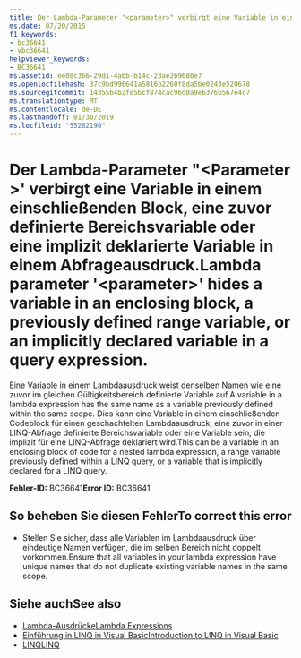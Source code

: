 ```yaml
---
title: Der Lambda-Parameter "<parameter>" verbirgt eine Variable in einem einschließenden Block, eine zuvor definierte Bereichsvariable oder eine implizit deklarierte Variable in einem Abfrageausdruck.
ms.date: 07/20/2015
f1_keywords:
- bc36641
- vbc36641
helpviewer_keywords:
- BC36641
ms.assetid: ee08c366-29d1-4abb-b14c-23ae2b9680e7
ms.openlocfilehash: 37c9bd996641a5816b2260f8da5be0243e520678
ms.sourcegitcommit: 14355b4b2fe5bcf874cac96d0a9e6376b567e4c7
ms.translationtype: MT
ms.contentlocale: de-DE
ms.lasthandoff: 01/30/2019
ms.locfileid: "55282190"
---
```

# <a name="lambda-parameter-parameter-hides-a-variable-in-an-enclosing-block-a-previously-defined-range-variable-or-an-implicitly-declared-variable-in-a-query-expression"></a><span data-ttu-id="86973-102">Der Lambda-Parameter "\<Parameter >' verbirgt eine Variable in einem einschließenden Block, eine zuvor definierte Bereichsvariable oder eine implizit deklarierte Variable in einem Abfrageausdruck.</span><span class="sxs-lookup"><span data-stu-id="86973-102">Lambda parameter '\<parameter>' hides a variable in an enclosing block, a previously defined range variable, or an implicitly declared variable in a query expression.</span></span>
<span data-ttu-id="86973-103">Eine Variable in einem Lambdaausdruck weist denselben Namen wie eine zuvor im gleichen Gültigkeitsbereich definierte Variable auf.</span><span class="sxs-lookup"><span data-stu-id="86973-103">A variable in a lambda expression has the same name as a variable previously defined within the same scope.</span></span> <span data-ttu-id="86973-104">Dies kann eine Variable in einem einschließenden Codeblock für einen geschachtelten Lambdaausdruck, eine zuvor in einer LINQ-Abfrage definierte Bereichsvariable oder eine Variable sein, die implizit für eine LINQ-Abfrage deklariert wird.</span><span class="sxs-lookup"><span data-stu-id="86973-104">This can be a variable in an enclosing block of code for a nested lambda expression, a range variable previously defined within a LINQ query, or a variable that is implicitly declared for a LINQ query.</span></span>  
  
 <span data-ttu-id="86973-105">**Fehler-ID:** BC36641</span><span class="sxs-lookup"><span data-stu-id="86973-105">**Error ID:** BC36641</span></span>  
  
## <a name="to-correct-this-error"></a><span data-ttu-id="86973-106">So beheben Sie diesen Fehler</span><span class="sxs-lookup"><span data-stu-id="86973-106">To correct this error</span></span>  
  
-   <span data-ttu-id="86973-107">Stellen Sie sicher, dass alle Variablen im Lambdaausdruck über eindeutige Namen verfügen, die im selben Bereich nicht doppelt vorkommen.</span><span class="sxs-lookup"><span data-stu-id="86973-107">Ensure that all variables in your lambda expression have unique names that do not duplicate existing variable names in the same scope.</span></span>  
  
## <a name="see-also"></a><span data-ttu-id="86973-108">Siehe auch</span><span class="sxs-lookup"><span data-stu-id="86973-108">See also</span></span>
- [<span data-ttu-id="86973-109">Lambda-Ausdrücke</span><span class="sxs-lookup"><span data-stu-id="86973-109">Lambda Expressions</span></span>](../../visual-basic/programming-guide/language-features/procedures/lambda-expressions.md)
- [<span data-ttu-id="86973-110">Einführung in LINQ in Visual Basic</span><span class="sxs-lookup"><span data-stu-id="86973-110">Introduction to LINQ in Visual Basic</span></span>](../../visual-basic/programming-guide/language-features/linq/introduction-to-linq.md)
- [<span data-ttu-id="86973-111">LINQ</span><span class="sxs-lookup"><span data-stu-id="86973-111">LINQ</span></span>](../../visual-basic/programming-guide/language-features/linq/index.md)
